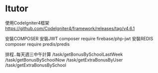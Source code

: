 # ltutor
使用CodeIgniter4框架
https://github.com/CodeIgniter4/framework/releases/tag/v4.6.1

安裝COMPOSER
安裝JWT
composer require firebase/php-jwt
安裝REDIS
composer require predis/predis

排程..每天週三中午計算
/task/getBonusBySchoolLastWeek 
/task/getBonusBySchoolNow 
/task/getExtraBonusByUser  
/task/getExtraBonusBySchool
